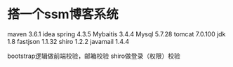 
# 搭一个ssm博客系统

maven 3.6.1
idea 
spring 4.3.5
Mybaitis 3.4.4
Mysql 5.7.28
tomcat 7.0.100
jdk 1.8
fastjson 1.1.32
shiro 1.2.2
javamail 1.4.4



bootstrap逻辑做前端校验，邮箱校验
shiro做登录（权限）校验
